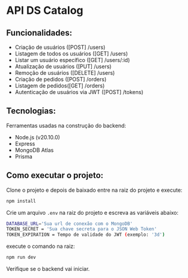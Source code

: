 # API DS Catalog

## Funcionalidades:
- Criação de usuários ([POST] /users)
- Listagem de todos os usuários ([GET] /users)
- Listar um usuário específico ([GET] /users/:id)
- Atualização de usuários ([PUT] /users)
- Remoção de usuários ([DELETE] /users)
- Criação de pedidos ([POST] /orders)
- Listagem de pedidos([GET] /orders)
- Autenticação de usuários via JWT ([POST] /tokens)

## Tecnologias:
Ferramentas usadas na construção do backend:

- Node.js (v20.10.0)
- Express
- MongoDB Atlas
- Prisma

## Como executar o projeto:

Clone o projeto e depois de baixado entre na raiz do projeto e execute:
```bash
npm install
```

Crie um arquivo `.env` na raiz do projeto e escreva as variáveis abaixo:
```bash
DATABASE_URL='Sua url de conexão com o MongoDB'
TOKEN_SECRET = 'Sua chave secreta para o JSON Web Token'
TOKEN_EXPIRATION = Tempo de validade do JWT (exemplo: '3d') 
```

execute o comando na raiz:
```bash
npm run dev
```

Verifique se o backend vai iniciar.
